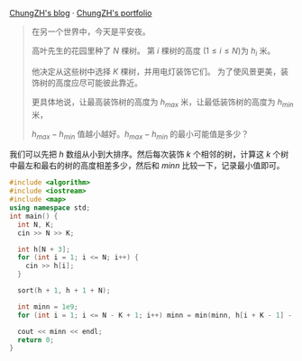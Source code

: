 [ChungZH's blog](https://chungzh.cn) · [ChungZH's portfolio](https://chungzh.cc)

> 在另一个世界中，今天是平安夜。
>
> 高叶先生的花园里种了 $N$ 棵树。 第 $i$ 棵树的高度 $(1 \leq i \leq N)$为 $h_i$ 米。
>
> 他决定从这些树中选择 $K$ 棵树，并用电灯装饰它们。 为了使风景更美，装饰树的高度应尽可能彼此靠近。
>
> 更具体地说，让最高装饰树的高度为 $h_{max}$ 米，让最低装饰树的高度为 $h_{min}$ 米，
>
> $h_{max}-h_{min}$ 值越小越好。$h_{max}-h_{min}$ 的最小可能值是多少？


我们可以先把 $h$ 数组从小到大排序。然后每次装饰 $k$ 个相邻的树，计算这 $k$ 个树中最左和最右的树的高度相差多少，然后和 $minn$ 比较一下，记录最小值即可。

```cpp
#include <algorithm>
#include <iostream>
#include <map>
using namespace std;
int main() {
  int N, K;
  cin >> N >> K;

  int h[N + 3];
  for (int i = 1; i <= N; i++) {
    cin >> h[i];
  }

  sort(h + 1, h + 1 + N);

  int minn = 1e9;
  for (int i = 1; i <= N - K + 1; i++) minn = min(minn, h[i + K - 1] - h[i]);

  cout << minn << endl;
  return 0;
}
```